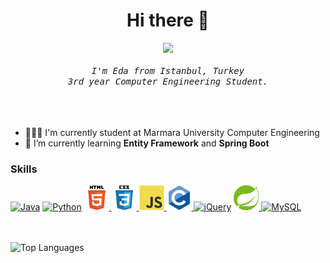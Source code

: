 <h1 align="center">Hi there 👋</h1>

<div align="center">
    <img src="https://media.giphy.com/media/paTz7UZbPfTZFRYnnB/giphy.gif"
        width="180px" />
    <br />
    <br />
    <samp> <i> I'm Eda from Istanbul, Turkey </i> </samp> <br />
    <samp> <i> 3rd year Computer Engineering Student. </i> </samp>
    <br />
    <samp>
        <br />
        </b>
        <br />
    </samp>
    <br />

</div>
<div>

* 👩🏼‍💻 I'm currently student at Marmara University Computer Engineering
* 🌱 I’m currently learning **Entity Framework** and **Spring Boot**
  
<p></p>
<h3 align="left">Skills</h3>
<p align="left">
<a href="https://www.oracle.com/java/" target="_blank" rel="noreferrer"><img src="https://raw.githubusercontent.com/danielcranney/readme-generator/main/public/icons/skills/java-colored.svg" width="36" height="36" alt="Java" /></a>
<a href="https://www.python.org/" target="_blank" rel="noreferrer"><img src="https://raw.githubusercontent.com/danielcranney/readme-generator/main/public/icons/skills/python-colored.svg" width="36" height="36" alt="Python" /></a>
<a href="https://www.w3.org/html/" target="_blank" rel="noreferrer"> <img src="https://raw.githubusercontent.com/devicons/devicon/master/icons/html5/html5-original-wordmark.svg" alt="html5" width="40" height="40"/> </a> 
<a href="https://www.w3schools.com/css/" target="_blank" rel="noreferrer"> <img src="https://raw.githubusercontent.com/devicons/devicon/master/icons/css3/css3-original-wordmark.svg" alt="css3" width="40" height="40"/> </a> 
<a href="https://www.javascript.com/" target="_blank" rel="noreferrer"> <img src="https://raw.githubusercontent.com/devicons/devicon/1119b9f84c0290e0f0b38982099a2bd027a48bf1/icons/javascript/javascript-original.svg" alt="csharp" width="40" height="40"/ </a>
<a href="https://www.cprogramming.com/" target="_blank" rel="noreferrer"> <img src="https://raw.githubusercontent.com/devicons/devicon/master/icons/c/c-original.svg" alt="c" width="40" height="40"/> </a> 
<a href="https://jquery.com/" target="_blank" rel="noreferrer"><img src="https://raw.githubusercontent.com/danielcranney/readme-generator/main/public/icons/skills/jquery-colored.svg" width="36" height="36" alt="jQuery" /></a>
<a href="https://spring.io" target="_blank" rel="noreferrer"> <img src="https://raw.githubusercontent.com/devicons/devicon/master/icons/spring/spring-original.svg" alt="spring" width="40" height="40"/> </a>
<a href="https://www.mysql.com/" target="_blank" rel="noreferrer"><img src="https://raw.githubusercontent.com/danielcranney/readme-generator/main/public/icons/skills/mysql-colored.svg" width="36" height="36" alt="MySQL" /></a>
</p>

<div>
    <br />
    <br />
    <img src="https://github-readme-stats.vercel.app/api/top-langs/?username=edamuutlu&layout=compact" alt="Top Languages">
</div>


